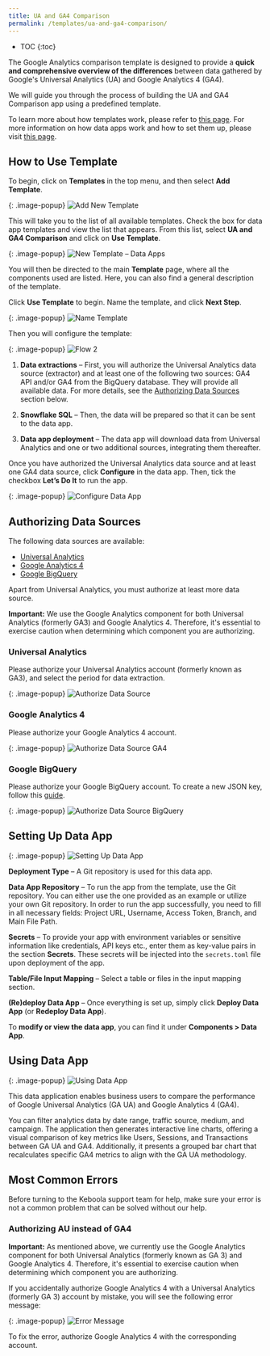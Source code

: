 ```yaml
---
title: UA and GA4 Comparison
permalink: /templates/ua-and-ga4-comparison/
---
```


* TOC
{:toc}

The Google Analytics comparison template is designed to provide a **quick and comprehensive overview of the differences** between data gathered 
by Google's Universal Analytics (UA) and Google Analytics 4 (GA4). 

We will guide you through the process of building the UA and GA4 Comparison app using a predefined template. 

To learn more about how templates work, please refer to [this page](https://help.keboola.com/templates/). 
For more information on how data apps work and how to set them up, please visit [this page](https://help.keboola.com/components/data-apps/).

## How to Use Template
To begin, click on **Templates** in the top menu, and then select **Add Template**.

{: .image-popup}
![Add New Template](/templates/ua-and-ga4-comparison/add-template.png)

This will take you to the list of all available templates. Check the box for data app templates and view the list that appears. 
From this list, select **UA and GA4 Comparison** and click on **Use Template**.

{: .image-popup}
![New Template – Data Apps](/templates/ua-and-ga4-comparison/new-template-data-apps.png)

You will then be directed to the main **Template** page, where all the components used are listed. Here, you can also find a general description of the template. 

Click **Use Template** to begin. Name the template, and click **Next Step**.

{: .image-popup}
![Name Template](/templates/ua-and-ga4-comparison/name-template.png)

Then you will configure the template:

{: .image-popup}
![Flow 2](/templates/ua-and-ga4-comparison/required-configurations2.png)

1. **Data extractions** – First, you will authorize the Universal Analytics data source (extractor) and at least one of the following two sources: GA4 API and/or GA4 from the BigQuery database. They will provide all available data. For more details, see the [Authorizing Data Sources](/templates/ua-and-ga4-comparison/#authorizing-data-sources) section below.

2. **Snowflake SQL** – Then, the data will be prepared so that it can be sent to the data app.

3. **Data app deployment** – The data app will download data from Universal Analytics and one or two additional sources, integrating them thereafter.

Once you have authorized the Universal Analytics data source and at least one GA4 data source, click **Configure** in the data app. Then, tick the checkbox 
**Let’s Do It** to run the app.

{: .image-popup}
![Configure Data App](/templates/ua-and-ga4-comparison/save-config.png)

## Authorizing Data Sources
The following data sources are available:

- [Universal Analytics](https://support.google.com/analytics/answer/2790010?hl=en)
- [Google Analytics 4](https://developers.google.com/analytics/devguides/collection/ga4)
- [Google BigQuery](https://cloud.google.com/bigquery/)

Apart from Universal Analytics, you must authorize at least more data source.

**Important:** We use the Google Analytics component for both Universal Analytics (formerly GA3) and Google Analytics 4. 
Therefore, it's essential to exercise caution when determining which component you are authorizing.

### Universal Analytics
Please authorize your Universal Analytics account (formerly known as GA3), and select the period for data extraction.

{: .image-popup}
![Authorize Data Source](/templates/ua-and-ga4-comparison/universal-analytics.png)

### Google Analytics 4
Please authorize your Google Analytics 4 account.

{: .image-popup}
![Authorize Data Source GA4](/templates/ua-and-ga4-comparison/ga4.png)

### Google BigQuery
Please authorize your Google BigQuery account. To create a new JSON key, follow this [guide](https://help.keboola.com/components/writers/database/bigquery/).

{: .image-popup}
![Authorize Data Source BigQuery](/templates/ua-and-ga4-comparison/bigquery.png)

## Setting Up Data App
{: .image-popup}
![Setting Up Data App](/templates/ua-and-ga4-comparison/configuring-app.png)

**Deployment Type** – A Git repository is used for this data app.

**Data App Repository** – To run the app from the template, use the Git repository. You can either use the one provided as an example 
or utilize your own Git repository. In order to run the app successfully, you need to fill in all necessary fields: Project URL, Username, Access Token, 
Branch, and Main File Path. 

**Secrets** – To provide your app with environment variables or sensitive information like credentials, API keys etc., enter them as key-value pairs 
in the section **Secrets**. These secrets will be injected into the `secrets.toml` file upon deployment of the app.

**Table/File Input Mapping** – Select a table or files in the input mapping section.

**(Re)deploy Data App** – Once everything is set up, simply click **Deploy Data App** (or **Redeploy Data App**).

To **modify or view the data app**, you can find it under **Components > Data App**. 

## Using Data App

{: .image-popup}
![Using Data App](/templates/ua-and-ga4-comparison/using-app.png)

This data application enables business users to compare the performance of Google Universal Analytics (GA UA) and Google Analytics 4 (GA4). 

You can filter analytics data by date range, traffic source, medium, and campaign. The application then generates interactive line charts, 
offering a visual comparison of key metrics like Users, Sessions, and Transactions between GA UA and GA4. Additionally, it presents a grouped bar chart 
that recalculates specific GA4 metrics to align with the GA UA methodology.

## Most Common Errors
Before turning to the Keboola support team for help, make sure your error is not a common problem that can be solved without our help.

### Authorizing AU instead of GA4
**Important:** As mentioned above, we currently use the Google Analytics component for both Universal Analytics (formerly known as GA 3) and Google Analytics 4. 
Therefore, it's essential to exercise caution when determining which component you are authorizing.

If you accidentally authorize Google Analytics 4 with a Universal Analytics (formerly GA 3) account by mistake, you will see the following error message:

{: .image-popup}
![Error Message](/templates/ua-and-ga4-comparison/job-error.png)

To fix the error, authorize Google Analytics 4 with the corresponding account.

